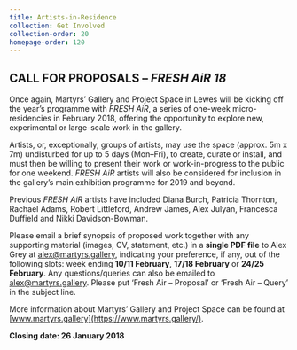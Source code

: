 ```yaml
---
title: Artists-in-Residence
collection: Get Involved
collection-order: 20
homepage-order: 120
---
```


## CALL FOR PROPOSALS – <cite>FRESH AiR 18</cite>

Once again, Martyrs’ Gallery and Project Space in Lewes will be kicking off the year’s programme with <cite>FRESH AiR</cite>, a series of one-week micro-residencies in February 2018, offering the opportunity to explore new, experimental or large-scale work in the gallery.

Artists, or, exceptionally, groups of artists, may use the space (approx. 5m x 7m) undisturbed for up to 5 days (Mon–Fri), to create, curate or install, and must then be willing to present their work or work-in-progress to the public for one weekend. <cite>FRESH AiR</cite> artists will also be considered for inclusion in the gallery’s main exhibition programme for 2019 and beyond.

Previous <cite>FRESH AiR</cite> artists have included Diana Burch, Patricia Thornton, Rachael Adams, Robert Littleford, Andrew James, Alex Julyan, Francesca Duffield and Nikki Davidson-Bowman.

Please email a brief synopsis of proposed work together with any supporting material (images, CV, statement, etc.) in a **single PDF file** to Alex Grey at [alex@martyrs.gallery](mailto:alex@martyrs.gallery), indicating your preference, if any, out of the following slots: week ending **10/11 February**, **17/18 February** or **24/25 February**. Any questions/queries can also be emailed to alex@martyrs.gallery. Please put ‘Fresh Air – Proposal’ or ‘Fresh Air – Query’ in the subject line.

More information about Martyrs’ Gallery and Project Space can be found at [www.martyrs.gallery](https://www.martyrs.gallery/). 

**Closing date: 26 January 2018**

